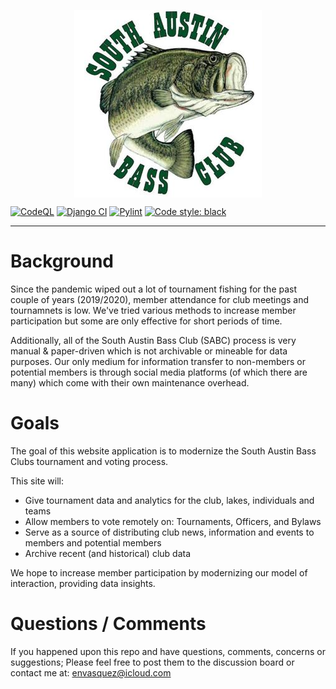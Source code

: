 <p align="center">
  <img align="center" src="sabc/media/profile_pics/default.jpg">
</p>

[![CodeQL](https://github.com/envasquez/SABC/actions/workflows/codeql-analysis.yml/badge.svg?branch=master)](https://github.com/envasquez/SABC/actions/workflows/codeql-analysis.yml)
[![Django CI](https://github.com/envasquez/SABC/actions/workflows/django.yml/badge.svg)](https://github.com/envasquez/SABC/actions/workflows/django.yml)
[![Pylint](https://github.com/envasquez/SABC/actions/workflows/pylint.yml/badge.svg)](https://github.com/envasquez/SABC/actions/workflows/pylint.yml)
[![Code style: black](https://img.shields.io/badge/code%20style-black-000000.svg)](https://github.com/psf/black)

---

# Background
Since the pandemic wiped out a lot of tournament fishing for the past couple of years (2019/2020), member attendance for club meetings and tournamnets is low. We've tried various methods to increase member participation but some are only effective for short periods of time.

Additionally, all of the South Austin Bass Club (SABC) process is very manual & paper-driven which is not archivable or mineable for data purposes. Our only medium for information transfer to non-members or potential members is through social media platforms (of which there are many) which come with their own maintenance overhead.


# Goals
The goal of this website application is to modernize the South Austin Bass Clubs tournament and voting process.

This site will:
- Give tournament data and analytics for the club, lakes, individuals and teams
- Allow members to vote remotely on: Tournaments, Officers, and Bylaws
- Serve as a source of distributing club news, information and events to members and potential members
- Archive recent (and historical) club data

We hope to increase member participation by modernizing our model of interaction, providing data insights.

# Questions / Comments
If you happened upon this repo and have questions, comments, concerns or suggestions; Please feel free to post them to the discussion board or contact me at: envasquez@icloud.com